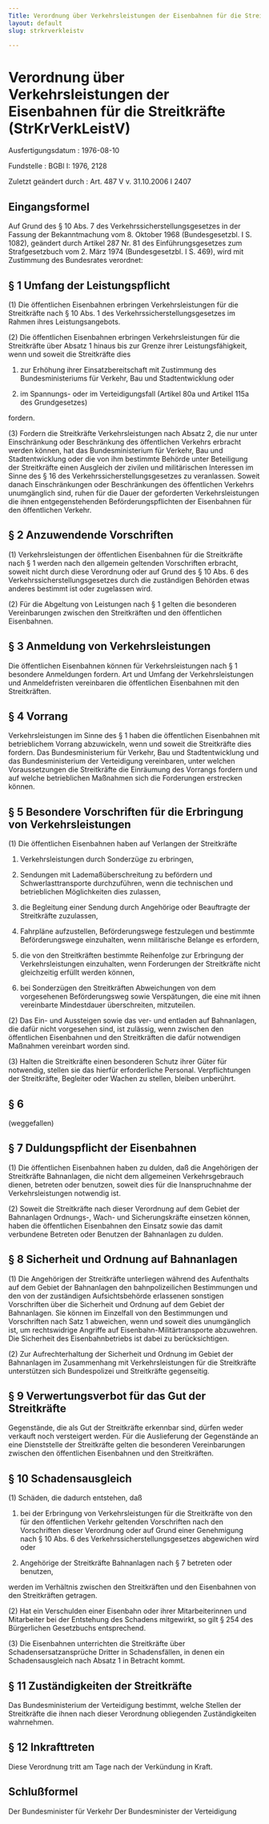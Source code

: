 ```yaml
---
Title: Verordnung über Verkehrsleistungen der Eisenbahnen für die Streitkräfte
layout: default
slug: strkrverkleistv

---
```


# Verordnung über Verkehrsleistungen der Eisenbahnen für die Streitkräfte (StrKrVerkLeistV)

Ausfertigungsdatum
:   1976-08-10

Fundstelle
:   BGBl I: 1976, 2128

Zuletzt geändert durch
:   Art. 487 V v. 31.10.2006 I 2407


## Eingangsformel

Auf Grund des § 10 Abs. 7 des Verkehrssicherstellungsgesetzes in der
Fassung der Bekanntmachung vom 8. Oktober 1968 (Bundesgesetzbl. I S.
1082), geändert durch Artikel 287 Nr. 81 des Einführungsgesetzes zum
Strafgesetzbuch vom 2. März 1974 (Bundesgesetzbl. I S. 469), wird mit
Zustimmung des Bundesrates verordnet:


## § 1 Umfang der Leistungspflicht

(1) Die öffentlichen Eisenbahnen erbringen Verkehrsleistungen für die
Streitkräfte nach § 10 Abs. 1 des Verkehrssicherstellungsgesetzes im
Rahmen ihres Leistungsangebots.

(2) Die öffentlichen Eisenbahnen erbringen Verkehrsleistungen für die
Streitkräfte über Absatz 1 hinaus bis zur Grenze ihrer
Leistungsfähigkeit, wenn und soweit die Streitkräfte dies

1.  zur Erhöhung ihrer Einsatzbereitschaft mit Zustimmung des
    Bundesministeriums für Verkehr, Bau und Stadtentwicklung oder


2.  im Spannungs- oder im Verteidigungsfall (Artikel 80a und Artikel 115a
    des Grundgesetzes)



fordern.

(3) Fordern die Streitkräfte Verkehrsleistungen nach Absatz 2, die nur
unter Einschränkung oder Beschränkung des öffentlichen Verkehrs
erbracht werden können, hat das Bundesministerium für Verkehr, Bau und
Stadtentwicklung oder die von ihm bestimmte Behörde unter Beteiligung
der Streitkräfte einen Ausgleich der zivilen und militärischen
Interessen im Sinne des § 16 des Verkehrssicherstellungsgesetzes zu
veranlassen. Soweit danach Einschränkungen oder Beschränkungen des
öffentlichen Verkehrs unumgänglich sind, ruhen für die Dauer der
geforderten Verkehrsleistungen die ihnen entgegenstehenden
Beförderungspflichten der Eisenbahnen für den öffentlichen Verkehr.


## § 2 Anzuwendende Vorschriften

(1) Verkehrsleistungen der öffentlichen Eisenbahnen für die
Streitkräfte nach § 1 werden nach den allgemein geltenden Vorschriften
erbracht, soweit nicht durch diese Verordnung oder auf Grund des § 10
Abs. 6 des Verkehrssicherstellungsgesetzes durch die zuständigen
Behörden etwas anderes bestimmt ist oder zugelassen wird.

(2) Für die Abgeltung von Leistungen nach § 1 gelten die besonderen
Vereinbarungen zwischen den Streitkräften und den öffentlichen
Eisenbahnen.


## § 3 Anmeldung von Verkehrsleistungen

Die öffentlichen Eisenbahnen können für Verkehrsleistungen nach § 1
besondere Anmeldungen fordern. Art und Umfang der Verkehrsleistungen
und Anmeldefristen vereinbaren die öffentlichen Eisenbahnen mit den
Streitkräften.


## § 4 Vorrang

Verkehrsleistungen im Sinne des § 1 haben die öffentlichen Eisenbahnen
mit betrieblichem Vorrang abzuwickeln, wenn und soweit die
Streitkräfte dies fordern. Das Bundesministerium für Verkehr, Bau und
Stadtentwicklung und das Bundesministerium der Verteidigung
vereinbaren, unter welchen Voraussetzungen die Streitkräfte die
Einräumung des Vorrangs fordern und auf welche betrieblichen Maßnahmen
sich die Forderungen erstrecken können.


## § 5 Besondere Vorschriften für die Erbringung von Verkehrsleistungen

(1) Die öffentlichen Eisenbahnen haben auf Verlangen der Streitkräfte

1.  Verkehrsleistungen durch Sonderzüge zu erbringen,


2.  Sendungen mit Lademaßüberschreitung zu befördern und
    Schwerlasttransporte durchzuführen, wenn die technischen und
    betrieblichen Möglichkeiten dies zulassen,


3.  die Begleitung einer Sendung durch Angehörige oder Beauftragte der
    Streitkräfte zuzulassen,


4.  Fahrpläne aufzustellen, Beförderungswege festzulegen und bestimmte
    Beförderungswege einzuhalten, wenn militärische Belange es erfordern,


5.  die von den Streitkräften bestimmte Reihenfolge zur Erbringung der
    Verkehrsleistungen einzuhalten, wenn Forderungen der Streitkräfte
    nicht gleichzeitig erfüllt werden können,


6.  bei Sonderzügen den Streitkräften Abweichungen von dem vorgesehenen
    Beförderungsweg sowie Verspätungen, die eine mit ihnen vereinbarte
    Mindestdauer überschreiten, mitzuteilen.




(2) Das Ein- und Aussteigen sowie das ver- und entladen auf
Bahnanlagen, die dafür nicht vorgesehen sind, ist zulässig, wenn
zwischen den öffentlichen Eisenbahnen und den Streitkräften die dafür
notwendigen Maßnahmen vereinbart worden sind.

(3) Halten die Streitkräfte einen besonderen Schutz ihrer Güter für
notwendig, stellen sie das hierfür erforderliche Personal.
Verpflichtungen der Streitkräfte, Begleiter oder Wachen zu stellen,
bleiben unberührt.


## § 6

(weggefallen)


## § 7 Duldungspflicht der Eisenbahnen

(1) Die öffentlichen Eisenbahnen haben zu dulden, daß die Angehörigen
der Streitkräfte Bahnanlagen, die nicht dem allgemeinen
Verkehrsgebrauch dienen, betreten oder benutzen, soweit dies für die
Inanspruchnahme der Verkehrsleistungen notwendig ist.

(2) Soweit die Streitkräfte nach dieser Verordnung auf dem Gebiet der
Bahnanlagen Ordnungs-, Wach- und Sicherungskräfte einsetzen können,
haben die öffentlichen Eisenbahnen den Einsatz sowie das damit
verbundene Betreten oder Benutzen der Bahnanlagen zu dulden.


## § 8 Sicherheit und Ordnung auf Bahnanlagen

(1) Die Angehörigen der Streitkräfte unterliegen während des
Aufenthalts auf dem Gebiet der Bahnanlagen den bahnpolizeilichen
Bestimmungen und den von der zuständigen Aufsichtsbehörde erlassenen
sonstigen Vorschriften über die Sicherheit und Ordnung auf dem Gebiet
der Bahnanlagen. Sie können im Einzelfall von den Bestimmungen und
Vorschriften nach Satz 1 abweichen, wenn und soweit dies unumgänglich
ist, um rechtswidrige Angriffe auf Eisenbahn-Militärtransporte
abzuwehren. Die Sicherheit des Eisenbahnbetriebs ist dabei zu
berücksichtigen.

(2) Zur Aufrechterhaltung der Sicherheit und Ordnung im Gebiet der
Bahnanlagen im Zusammenhang mit Verkehrsleistungen für die
Streitkräfte unterstützen sich Bundespolizei und Streitkräfte
gegenseitig.


## § 9 Verwertungsverbot für das Gut der Streitkräfte

Gegenstände, die als Gut der Streitkräfte erkennbar sind, dürfen weder
verkauft noch versteigert werden. Für die Auslieferung der Gegenstände
an eine Dienststelle der Streitkräfte gelten die besonderen
Vereinbarungen zwischen den öffentlichen Eisenbahnen und den
Streitkräften.


## § 10 Schadensausgleich

(1) Schäden, die dadurch entstehen, daß

1.  bei der Erbringung von Verkehrsleistungen für die Streitkräfte von den
    für den öffentlichen Verkehr geltenden Vorschriften nach den
    Vorschriften dieser Verordnung oder auf Grund einer Genehmigung nach §
    10 Abs. 6 des Verkehrssicherstellungsgesetzes abgewichen wird oder


2.  Angehörige der Streitkräfte Bahnanlagen nach § 7 betreten oder
    benutzen,



werden im Verhältnis zwischen den Streitkräften und den Eisenbahnen
von den Streitkräften getragen.

(2) Hat ein Verschulden einer Eisenbahn oder ihrer Mitarbeiterinnen
und Mitarbeiter bei der Entstehung des Schadens mitgewirkt, so gilt §
254 des Bürgerlichen Gesetzbuchs entsprechend.

(3) Die Eisenbahnen unterrichten die Streitkräfte über
Schadensersatzansprüche Dritter in Schadensfällen, in denen ein
Schadensausgleich nach Absatz 1 in Betracht kommt.


## § 11 Zuständigkeiten der Streitkräfte

Das Bundesministerium der Verteidigung bestimmt, welche Stellen der
Streitkräfte die ihnen nach dieser Verordnung obliegenden
Zuständigkeiten wahrnehmen.


## § 12 Inkrafttreten

Diese Verordnung tritt am Tage nach der Verkündung in Kraft.


## Schlußformel

Der Bundesminister für Verkehr
Der Bundesminister der Verteidigung

